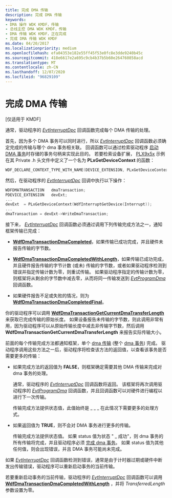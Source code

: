 ```yaml
---
title: 完成 DMA 传输
description: 完成 DMA 传输
keywords:
- DMA 操作 WDK KMDF，传输
- 总线主控 DMA WDK KMDF，传输
- DMA 传输 WDK KMDF，正在完成
- 完成 DMA 传输 WDK KMDF
ms.date: 04/20/2017
ms.localizationpriority: medium
ms.openlocfilehash: efa04353e182e55ff45f53e0fc8e3dde9240b45c
ms.sourcegitcommit: 418e6617e2a695c9cb4b37b5b60e264760858acd
ms.translationtype: MT
ms.contentlocale: zh-CN
ms.lasthandoff: 12/07/2020
ms.locfileid: "96829109"
---
```

# <a name="completing-a-dma-transfer"></a>完成 DMA 传输


\[仅适用于 KMDF\]




通常，驱动程序的 [*EvtInterruptDpc*](/windows-hardware/drivers/ddi/wdfinterrupt/nc-wdfinterrupt-evt_wdf_interrupt_dpc) 回调函数完成每个 DMA 传输的处理。

首先，因为多个 DMA 事务可以同时进行，所以 [*EvtInterruptDpc*](/windows-hardware/drivers/ddi/wdfinterrupt/nc-wdfinterrupt-evt_wdf_interrupt_dpc) 回调函数必须确定完成的传输与哪个 dma 事务相关联。 回调函数可以通过检索驱动程序 [启动 DMA 事务](starting-a-dma-transaction.md)时存储的事务句柄来实现此目的。 若要检索设备扩展， [PLX9x5x](/samples/browse/) 示例在其 Private .h 头文件中定义了一个名为 **PLxGetDeviceContext** 的函数：

```cpp
WDF_DECLARE_CONTEXT_TYPE_WITH_NAME(DEVICE_EXTENSION, PLxGetDeviceContext)
```

然后，在驱动程序的 [*EvtInterruptDpc*](/windows-hardware/drivers/ddi/wdfinterrupt/nc-wdfinterrupt-evt_wdf_interrupt_dpc) 回调中执行以下操作：

```cpp
WDFDMATRANSACTION   dmaTransaction;
PDEVICE_EXTENSION   devExt;
...
devExt  = PLxGetDeviceContext(WdfInterruptGetDevice(Interrupt));
...
dmaTransaction = devExt->WriteDmaTransaction;
```

接下来， [*EvtInterruptDpc*](/windows-hardware/drivers/ddi/wdfinterrupt/nc-wdfinterrupt-evt_wdf_interrupt_dpc) 回调函数必须通过调用下列传输完成方法之一，通知框架传输已完成：

-   [**WdfDmaTransactionDmaCompleted**](/windows-hardware/drivers/ddi/wdfdmatransaction/nf-wdfdmatransaction-wdfdmatransactiondmacompleted)，如果传输已成功完成，并且硬件未报告传输的字节数。

-   [**WdfDmaTransactionDmaCompletedWithLength**](/windows-hardware/drivers/ddi/wdfdmatransaction/nf-wdfdmatransaction-wdfdmatransactiondmacompletedwithlength)，如果传输已成功完成，并且硬件报告传输的字节计数 (或未) 传输的字节数，或者如果驱动程序检测到错误并指定传输计数为零，则重试传输。 如果驱动程序指定的传输计数为零，则框架将从剩余的字节数中减去零，从而将同一传输发送到 [*EvtProgramDma*](/windows-hardware/drivers/ddi/wdfdmatransaction/nc-wdfdmatransaction-evt_wdf_program_dma) 回调函数。

-   如果硬件报告不足或失败的情况，则为 [**WdfDmaTransactionDmaCompletedFinal**](/windows-hardware/drivers/ddi/wdfdmatransaction/nf-wdfdmatransaction-wdfdmatransactiondmacompletedfinal)。

你的驱动程序可以调用 [**WdfDmaTransactionGetCurrentDmaTransferLength**](/windows-hardware/drivers/ddi/wdfdmatransaction/nf-wdfdmatransaction-wdfdmatransactiongetcurrentdmatransferlength) 来获取已完成传输的原始长度。 如果设备报告未传输的字节数，则此调用非常有用，因为驱动程序可以从原始传输长度中减去非传输字节数，然后调用 **WdfDmaTransactionGetCurrentDmaTransferLength** 来报告实际传输大小。

前面的每个传输完成方法都通知框架，单个 [dma 传输](dma-transactions-and-dma-transfers.md) (整个 [dma 事务](dma-transactions-and-dma-transfers.md)) 完成。 驱动程序调用这些方法之一后，驱动程序将检查该方法的返回值，以查看该事务是否需要更多的传输：

-   如果完成方法的返回值为 **FALSE**，则框架确定需要其他 DMA 传输来完成对 dma 事务的处理。

    通常，驱动程序的 [*EvtInterruptDpc*](/windows-hardware/drivers/ddi/wdfinterrupt/nc-wdfinterrupt-evt_wdf_interrupt_dpc) 回调函数将返回。 该框架将再次调用驱动程序的 [*EvtProgramDma*](/windows-hardware/drivers/ddi/wdfdmatransaction/nc-wdfdmatransaction-evt_wdf_program_dma) 回调函数，并且回调函数可以对硬件进行编程以进行下一次传输。

    传输完成方法提供状态值，此值始终是 \_ \_ \_ 在此情况下需要更多的处理方式。

-   如果返回值为 **TRUE**，则不会对 DMA 事务进行更多的传输。

    传输完成方法提供状态值。 如果 status 值为状态 " \_ 成功"，则 dma 事务的所有传输将完成，并且驱动程序必须 [完成 dma 事务](completing-a-dma-transaction.md)。 如果 status 值为其他任何值，则会出现错误，并且 DMA 事务可能尚未完成。

如果 [*EvtInterruptDpc*](/windows-hardware/drivers/ddi/wdfinterrupt/nc-wdfinterrupt-evt_wdf_interrupt_dpc) 回调函数检测到错误，通常是由于计时器过期或硬件中断发出传输错误，驱动程序可以重新启动事务的当前传输。

若要重新启动事务的当前传输，驱动程序的 [*EvtInterruptDpc*](/windows-hardware/drivers/ddi/wdfinterrupt/nc-wdfinterrupt-evt_wdf_interrupt_dpc) 回调函数可以调用 [**WdfDmaTransactionDmaCompletedWithLength**](/windows-hardware/drivers/ddi/wdfdmatransaction/nf-wdfdmatransaction-wdfdmatransactiondmacompletedwithlength) ，并将 *TransferredLength* 参数设置为零。

